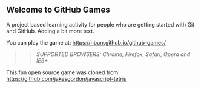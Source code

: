 ## Welcome to GitHub Games

A project based learning activity for people who are getting started with Git and GitHub.  Adding a bit more text.

You can play the game at: https://nburr.github.io/github-games/

>> _*SUPPORTED BROWSERS*: Chrome, Firefox, Safari, Opera and IE9+_

This fun open source game was cloned from: https://github.com/jakesgordon/javascript-tetris
